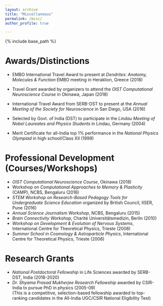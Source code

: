 ```yaml
---
layout: archive
title: "Miscellaneous"
permalink: /misc/
author_profile: true

---
```


{% include base_path %}

Awards/Distinctions
======
* EMBO International Travel Award to present at <i>Dendrites: Anatomy, Molecules & Function</i> EMBO meeting in Heraklion, Greece (2018)

* Travel Grant awarded by organizers to attend the <i>OIST Computational Neuroscience Course</i> in Okinawa, Japan (2018)

* International Travel Award from SERB-DST to present at the <i>Annual Meeting of the Society for Neuroscience</i> in San Diego, USA (2016)

* Selected by Govt. of India (DST) to participate in the <i>Lindau Meeting of Nobel Laureates and Physics Students</i> in Lindau, Germany (2004)

* Merit Certificate for all-India top 1% performance in the <i>National Physics Olympiad</i> in high school/Class XII (1999)


Professional Development (Courses/Workshops)
======
* <i>OIST Computational Neuroscience Course</i>, Okinawa (2018)
* Workshop on <i>Computational Approaches to Memory & Plasticity</i> (CAMP), NCBS, Bengaluru (2016)
* <i>STEM Workshop on Research-Based Pedagogy Tools for Undergraduate Science Education</i> organized by British Council, IISER, Pune (2016)
* <i>Annual Science Journalism Workshop</i>, NCBS, Bengaluru (2015)
* <i>Brain Connectivity Workshop</i>, Charit&eacute; Universit&auml;tsmedizin, Berlin (2010)
* <i>Workshop on Development & Evolution of Nervous Systems</i>, International Centre for Theoretical Physics, Trieste (2008)
* <i>Summer School in Cosmology & Astroparticle Physics</i>, International Centre for Theoretical Physics, Trieste (2006)

Research Grants
======
* <i>National Postdoctoral Fellowship</i> in Life Sciences awarded by SERB-DST, India (2018-2020)
* <i>Dr. Shyama Prasad Mukherjee Research Fellowship</i> awarded by CSIR-India to pursue PhD in physics (2005-09)\
(This is a competitive, selection-based fellowship awarded to top-ranking candidates in the All-India UGC/CSIR National Eligibility Test)
